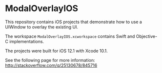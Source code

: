 ModalOverlayIOS
===============
This repository contains iOS projects that demonstrate how to use a UIWindow to overlay the existing UI.

The workspace `ModalOverlayIOS.xcworkspace` contains Swift and Objective-C implementations.

The projects were built for iOS 12.1 with Xcode 10.1.

See the following page for more information: http://stackoverflow.com/q/25130678/845716
